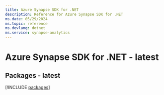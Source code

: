 ```yaml
---
title: Azure Synapse SDK for .NET
description: Reference for Azure Synapse SDK for .NET
ms.date: 05/29/2024
ms.topic: reference
ms.devlang: dotnet
ms.service: synapse-analytics
---
```

# Azure Synapse SDK for .NET - latest
## Packages - latest
[!INCLUDE [packages](synapse-index.md)]